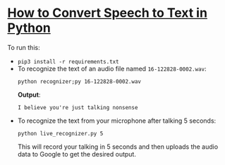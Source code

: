 # [How to Convert Speech to Text in Python](https://www.thepythoncode.com/article/using-speech-recognition-to-convert-speech-to-text-python)
To run this:
- `pip3 install -r requirements.txt`
- To recognize the text of an audio file named `16-122828-0002.wav`:
    ```
    python recognizer;py 16-122828-0002.wav
    ```
    **Output**:
    ```
    I believe you're just talking nonsense
    ```
- To recognize the text from your microphone after talking 5 seconds:
    ```
    python live_recognizer.py 5
    ```
    This will record your talking in 5 seconds and then uploads the audio data to Google to get the desired output.
